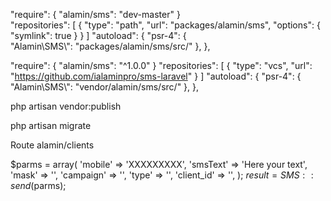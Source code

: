 "require": {
    "alamin/sms": "dev-master"
    }    
 "repositories": [
        {
            "type": "path",
            "url": "packages/alamin/sms",
            "options": {
                "symlink": true
            }
        }
    ]
    "autoload": {
            "psr-4": {  
                "Alamin\\SMS\\": "packages/alamin/sms/src/"
            },
        },
        
"require": {
    "alamin/sms": "^1.0.0"
    }
"repositories": [
        {
            "type": "vcs",
            "url": "https://github.com/ialaminpro/sms-laravel"
        }
    ]
"autoload": {
        "psr-4": {  
            "Alamin\\SMS\\": "vendor/alamin/sms/src/"
        },
    },
        
php artisan vendor:publish

php artisan migrate

Route alamin/clients

$parms = array(
            'mobile' => 'XXXXXXXXX',
            'smsText' => 'Here your text',
            'mask' => '',
            'campaign' => '',
            'type' => '',
            'client_id' => '',
        );
$result = SMS::send($parms);

